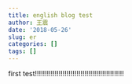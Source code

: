 ```yaml
---
title: english blog test
author: 王震
date: '2018-05-26'
slug: er
categories: []
tags: []
---
```


 first test!!!!!!!!!!!!!!!!!!!!!!!!!!!!!!!!!!!!!!!!!!!!!